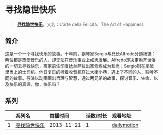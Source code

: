 # 寻找隐世快乐


> <u>**[寻找隐世快乐](http://bgm.tv/subject/121476)**</u>，又名：L'arte della Felicità、The Art of Happiness

## 简介


这是一个一个寻找快乐的故事。十年前，钢琴家Sergio与兄长Alfredo分道扬镳：两位都是热爱音乐的人，却无法在音乐事业上如愿发展。Alfredo遂决定抛开世俗的一切去寻找快乐，离家前住印度达兰萨拉出家修练成为和尚；Sergio则在拿破里当上的士司机。他日复日的听着收音机穿过大街小巷，遇上了不同的人，聆听不同的故事。导演以动画画出哲理与智慧，通过两兄弟的故事，探讨音乐、生命、以及快乐的真谛。你，快乐吗？





## 系列

|     | 系列名    | 首播时间       | 话数/时长 | 观看地址                                                     |
| :-- | :----- | :--------- | :---- | :------------------------------------------------------- |
| 1   |[寻找隐世快乐](https://bgm.tv/subject/121476)| 2013-11-21 | 1     | [dailymotion](https://www.dailymotion.com/video/x8zddjm) |




